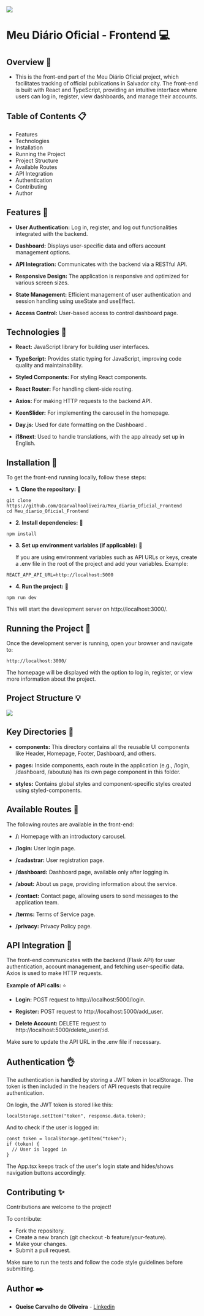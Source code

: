 <img src="https://github.com/Qcarvalhooliveira/Meu_diario_Oficial_Frontend/blob/main/image/capa.png">


# **Meu Diário Oficial - Frontend** :computer:

## **Overview** :mag_right:

* This is the front-end part of the Meu Diário Oficial project, which facilitates tracking of official publications in Salvador city. The front-end is built with React and TypeScript, providing an intuitive interface where users can log in, register, view dashboards, and manage their accounts.


## **Table of Contents** :clipboard:

* Features
* Technologies
* Installation
* Running the Project
* Project Structure
* Available Routes
* API Integration
* Authentication
* Contributing
* Author


## **Features** :memo:

* **User Authentication:** Log in, register, and log out functionalities integrated with the backend.
    
* **Dashboard:** Displays user-specific data and offers account management options.
    
* **API Integration:** Communicates with the backend via a RESTful API.
    
* **Responsive Design:** The application is responsive and optimized for various screen sizes.
    
* **State Management:** Efficient management of user authentication and session handling using useState and useEffect.
    
* **Access Control:** User-based access to control dashboard page.


## **Technologies** :dart:

* **React:** JavaScript library for building user interfaces.

* **TypeScript:** Provides static typing for JavaScript, improving code quality and maintainability.
    
* **Styled Components:** For styling React components.
    
* **React Router:** For handling client-side routing.
    
* **Axios:** For making HTTP requests to the backend API.
    
* **KeenSlider:** For implementing the carousel in the homepage.

* **Day.js:** Used for date formatting on the Dashboard .

* **i18next**:  Used to handle translations, with the app already set up in English.


## **Installation** :vertical_traffic_light:

To get the front-end running locally, follow these steps:

* **1. Clone the repository:** :construction: 

```
git clone https://github.com/Qcarvalhooliveira/Meu_diario_Oficial_Frontend
cd Meu_diario_Oficial_Frontend
```

* **2. Install dependencies:** :round_pushpin:

```
npm install
```

* **3. Set up environment variables (if applicable):** :triangular_flag_on_post: 

    If you are using environment variables such as API URLs or keys, create a .env file in the root of the project and add your variables. Example:

```
REACT_APP_API_URL=http://localhost:5000
```

* **4. Run the project:** :busstop:

```
npm run dev
```

This will start the development server on http://localhost:3000/.


## **Running the Project** :checkered_flag:

Once the development server is running, open your browser and navigate to:

```
http://localhost:3000/
```

The homepage will be displayed with the option to log in, register, or view more information about the project.

## **Project Structure** :bulb:

<img src="https://github.com/Qcarvalhooliveira/Meu_diario_Oficial_Frontend/blob/main/image/Project%20Structure.png">


## **Key Directories** :key:

* **components:** This directory contains all the reusable UI components like Header, Homepage, Footer, Dashboard, and others.

* **pages:** Inside components, each route in the application (e.g., /login, /dashboard, /aboutus) has its own page component in this folder.
    
* **styles:** Contains global styles and component-specific styles created using styled-components.


## **Available Routes** :mag_right:

The following routes are available in the front-end:

* **/:** Homepage with an introductory carousel.

* **/login:** User login page.

* **/cadastrar:** User registration page.

* **/dashboard:** Dashboard page, available only after logging in.

* **/about:** About us page, providing information about the service.
    
* **/contact:** Contact page, allowing users to send messages to the application team.

* **/terms:** Terms of Service page.
    
* **/privacy:** Privacy Policy page.


## **API Integration** :dizzy:

The front-end communicates with the backend (Flask API) for user authentication, account management, and fetching user-specific data. Axios is used to make HTTP requests.

**Example of API calls:** :star:

* **Login:** POST request to http://localhost:5000/login.

* **Register:** POST request to http://localhost:5000/add_user.

* **Delete Account:** DELETE request to http://localhost:5000/delete_user/:id.

Make sure to update the API URL in the .env file if necessary.


## **Authentication** :ok_hand:

The authentication is handled by storing a JWT token in localStorage. The token is then included in the headers of API requests that require authentication.

On login, the JWT token is stored like this:

```
localStorage.setItem("token", response.data.token);
```

And to check if the user is logged in:

```
const token = localStorage.getItem("token");
if (token) {
  // User is logged in
}
```


The App.tsx keeps track of the user's login state and hides/shows navigation buttons accordingly.


## **Contributing** :sparkles:

Contributions are welcome to the project! 

To contribute:

* Fork the repository.
* Create a new branch (git checkout -b feature/your-feature).
* Make your changes.
* Submit a pull request.

Make sure to run the tests and follow the code style guidelines before submitting.


## **Author** :black_nib:

* **Queise Carvalho de Oliveira** - [Linkedin](https://www.linkedin.com/in/queise-carvalho-de-oliveira-50359749/)